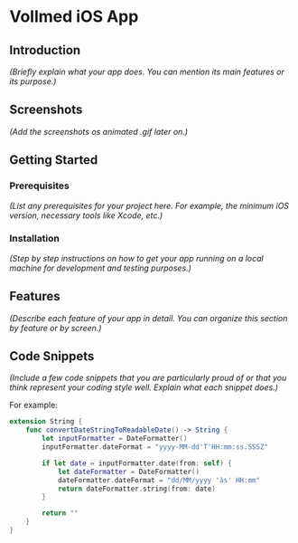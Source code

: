 # Vollmed iOS App

## Introduction

*(Briefly explain what your app does. You can mention its main features or its purpose.)*

## Screenshots

*(Add the screenshots os animated .gif later on.)*


## Getting Started

### Prerequisites

*(List any prerequisites for your project here. For example, the minimum iOS version, necessary tools like Xcode, etc.)*

### Installation

*(Step by step instructions on how to get your app running on a local machine for development and testing purposes.)*

## Features

*(Describe each feature of your app in detail. You can organize this section by feature or by screen.)*

## Code Snippets

*(Include a few code snippets that you are particularly proud of or that you think represent your coding style well. Explain what each snippet does.)*

For example:

```swift
extension String {
    func convertDateStringToReadableDate() -> String {
        let inputFormatter = DateFormatter()
        inputFormatter.dateFormat = "yyyy-MM-dd'T'HH:mm:ss.SSSZ"

        if let date = inputFormatter.date(from: self) {
            let dateFormatter = DateFormatter()
            dateFormatter.dateFormat = "dd/MM/yyyy 'às' HH:mm"
            return dateFormatter.string(from: date)
        }

        return ""
    }
}
